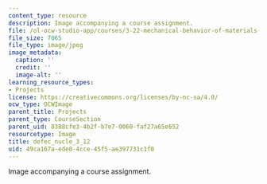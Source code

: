 ```yaml
---
content_type: resource
description: Image accompanying a course assignment.
file: /ol-ocw-studio-app/courses/3-22-mechanical-behavior-of-materials-spring-2008/49ca167aede04cce45f5ae397731c1f0_defec_nucle_3_12.jpg
file_size: 7065
file_type: image/jpeg
image_metadata:
  caption: ''
  credit: ''
  image-alt: ''
learning_resource_types:
- Projects
license: https://creativecommons.org/licenses/by-nc-sa/4.0/
ocw_type: OCWImage
parent_title: Projects
parent_type: CourseSection
parent_uid: 8388cfe3-4b2f-b7e7-0060-faf27a65e652
resourcetype: Image
title: defec_nucle_3_12
uid: 49ca167a-ede0-4cce-45f5-ae397731c1f0
---
```

Image accompanying a course assignment.